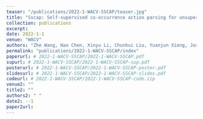 ```yaml
---
teaser: "/publications/2022-1-WACV-SSCAP/teaser.jpg"
title: "Sscap: Self-supervised co-occurrence action parsing for unsupervised temporal action segmentation"
collection: publications
excerpt: 
date: 2022-1-1
venue: "WACV"
authors: "Zhe Wang, Hao Chen, Xinyu Li, Chunhui Liu, Yuanjun Xiong, Joseph Tighe, Charless Fowlkes,  "
permalink: "publications/2022-1-WACV-SSCAP/index"
paperurl: # 2022-1-WACV-SSCAP/2022-1-WACV-SSCAP.pdf
supurl: # 2022-1-WACV-SSCAP/2022-1-WACV-SSCAP-sup.pdf
posterurl: # 2022-1-WACV-SSCAP/2022-1-WACV-SSCAP-poster.pdf
slidesurl: # 2022-1-WACV-SSCAP/2022-1-WACV-SSCAP-slides.pdf
codeurl: # 2022-1-WACV-SSCAP/2022-1-WACV-SSCAP-code.zip
venue2: ""
title2: ""
authors2: " "
date2: --1
paper2url: 
---
```



